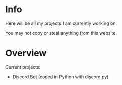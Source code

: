 # Info
Here will be all my projects I am currently working on.

You may not copy or steal anything from this website.

# Overview
Current projects:
* Discord Bot (coded in Python with discord.py)
